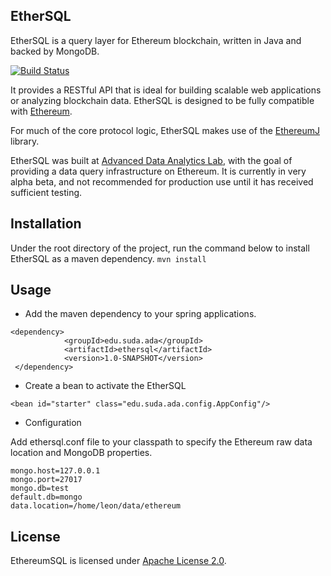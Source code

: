 EtherSQL
----

EtherSQL is a query layer for Ethereum blockchain, written in Java and backed by MongoDB. 

[![Build Status](https://travis-ci.org/LeonSpark/ethereumj-sql.svg?branch=master)](https://travis-ci.org/LeonSpark/ethereumj-sql)

It provides a RESTful API that is ideal for building scalable web applications or analyzing blockchain data.
EtherSQL is designed to be fully compatible with [Ethereum](https://github.com/ethereum).

For much of the core protocol logic, EtherSQL makes use of the [EthereumJ](https://github.com/ethereum/ethereumj)
library.

EtherSQL was built at [Advanced Data Analytics Lab](http://ada.suda.edu.cn), with the goal of providing
a data query infrastructure on Ethereum. It is currently in very alpha beta, and not recommended for production use until it has received sufficient testing.

## Installation
Under the root directory of the project, run the command below to install EtherSQL as a maven dependency.
`mvn install`

## Usage

* Add the maven dependency to your spring applications.

```
<dependency>
            <groupId>edu.suda.ada</groupId>
            <artifactId>ethersql</artifactId>
            <version>1.0-SNAPSHOT</version>
 </dependency>
```


* Create a bean to activate the EtherSQL

`<bean id="starter" class="edu.suda.ada.config.AppConfig"/>`

* Configuration

Add ethersql.conf file to your classpath to specify the Ethereum raw data location and MongoDB properties.
```
mongo.host=127.0.0.1
mongo.port=27017
mongo.db=test
default.db=mongo
data.location=/home/leon/data/ethereum
```

## License

EthereumSQL is licensed under [Apache License 2.0](http://www.apache.org/licenses/).
